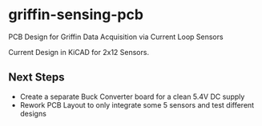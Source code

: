# griffin-sensing-pcb
PCB Design for Griffin Data Acquisition via Current Loop Sensors

Current Design in KiCAD for 2x12 Sensors.

## Next Steps
- Create a separate Buck Converter board for a clean 5.4V DC supply
- Rework PCB Layout to only integrate some 5 sensors and test different designs
